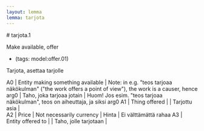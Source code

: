 ```yaml
---
layout: lemma
lemma: tarjota
---
```


<div class="sense">
# <span class="sensename">tarjota.1</span>

<span class="description">Make available, offer</span>

- (tags: model:offer.01)

<span class="description">Tarjota, asettaa tarjolle</span>

A0 | Entity making something available | Note: in e.g. "teos tarjoaa näkökulman" ("the work offers a point of view"), the work is a causer, hence arg0 | Taho, joka tarjoaa jotain | Huom! Jos esim. "teos tarjoaa näkökulman", teos on aiheuttaja, ja siksi arg0
A1 | Thing offered |   | Tarjottu asia |  
A2 | Price | Not necessarily currency | Hinta | Ei välttämättä rahaa
A3 | Entity offered to |   | Taho, jolle tarjotaan |  

</div>

